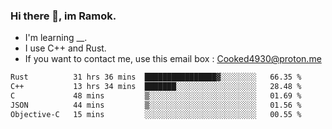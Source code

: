 ### Hi there 👋, im Ramok.

- I'm learning __.
- I use C++ and Rust.
- If you want to contact me, use this email box : Cooked4930@proton.me

<!--START_SECTION:waka-->

```txt
Rust          31 hrs 36 mins  ████████████████▓░░░░░░░░   66.35 %
C++           13 hrs 34 mins  ███████░░░░░░░░░░░░░░░░░░   28.48 %
C             48 mins         ▒░░░░░░░░░░░░░░░░░░░░░░░░   01.69 %
JSON          44 mins         ▒░░░░░░░░░░░░░░░░░░░░░░░░   01.56 %
Objective-C   15 mins         ░░░░░░░░░░░░░░░░░░░░░░░░░   00.55 %
```

<!--END_SECTION:waka-->
